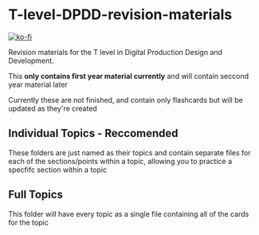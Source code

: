 # T-level-DPDD-revision-materials

[![ko-fi](https://ko-fi.com/img/githubbutton_sm.svg)](https://ko-fi.com/S6S31EC98I)

Revision materials for the T level in Digital Production Design and Development.

This **only contains first year material currently** and will contain seccond year material later

Currently these are not finished, and contain only flashcards but will be updated as they're created

## Individual Topics - Reccomended
These folders are just named as their topics and contain separate files for each of the sections/points within  a topic, allowing you to practice a specfifc section within a topic

## Full Topics
This folder will have every topic as a single file containing all of the cards for the topic

